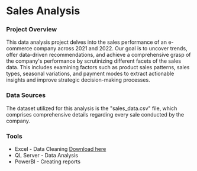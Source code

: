 # Sales Analysis

### Project Overview

This data analysis project delves into the sales performance of an e-commerce company across 2021 and 2022. Our goal is to uncover trends, offer data-driven recommendations, and achieve a comprehensive grasp of the company's performance by scrutinizing different facets of the sales data. This includes examining factors such as product sales patterns, sales types, seasonal variations, and payment modes to extract actionable insights and improve strategic decision-making processes.

### Data Sources

The dataset utilized for this analysis is the "sales_data.csv" file, which comprises comprehensive details regarding every sale conducted by the company.

### Tools
- Excel - Data Cleaning  [Download here](https://microsoft.com)
- QL Server - Data Analysis
- PowerBI - Creating reports
